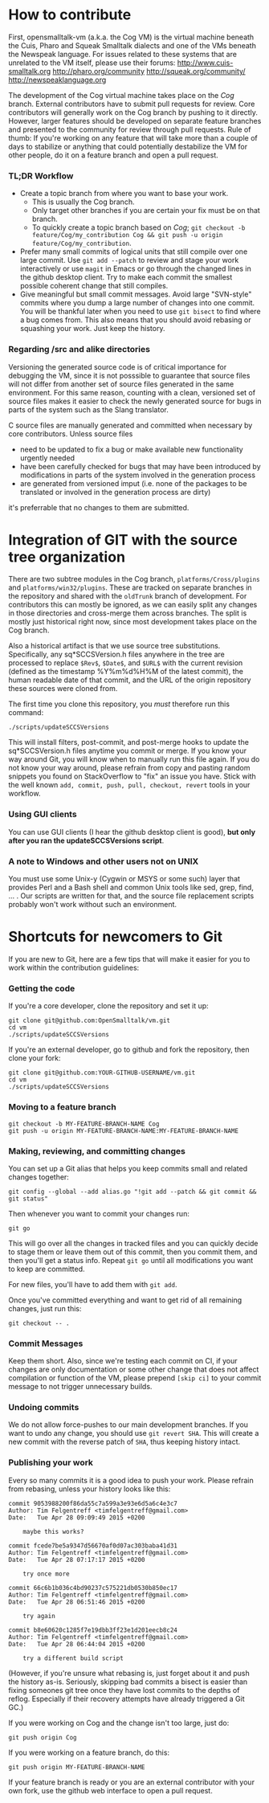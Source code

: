 # How to contribute

First, opensmalltalk-vm (a.k.a. the Cog VM) is the virtual machine beneath the
Cuis, Pharo and Squeak Smalltalk dialects and one of the VMs beneath the
Newspeak language.  For issues related to these systems that are unrelated to
the VM itself, please use their forums:
	http://www.cuis-smalltalk.org
	http://pharo.org/community
	http://squeak.org/community/
	http://newspeaklanguage.org

The development of the Cog virtual machine takes place on the *Cog*
branch. External contributors have to submit pull requests for review. Core
contributors will generally work on the Cog branch by pushing to it
directly. However, larger features should be developed on separate feature
branches and presented to the community for review through pull requests. Rule
of thumb: If you're working on any feature that will take more than a couple of
days to stabilize or anything that could potentially destabilize the VM for
other people, do it on a feature branch and open a pull request.

### TL;DR Workflow
* Create a topic branch from where you want to base your work.
  * This is usually the Cog branch.
  * Only target other branches if you are certain your fix must be on that
    branch.
  * To quickly create a topic branch based on *Cog*; `git checkout -b
    feature/Cog/my_contribution Cog && git push -u origin
    feature/Cog/my_contribution`.
* Prefer many small commits of logical units that still compile over one large
  commit. Use `git add --patch` to review and stage your work interactively or
  use `magit` in Emacs or go through the changed lines in the github desktop
  client. Try to make each commit the smallest possible coherent change that
  still compiles.
* Give meaningful but small commit messages. Avoid large "SVN-style" commits
  where you dump a large number of changes into one commit. You will be thankful
  later when you need to use `git bisect` to find where a bug comes from. This
  also means that you should avoid rebasing or squashing your work. Just keep
  the history.
  
### Regarding /src and alike directories

Versioning the generated source code is of critical importance for debugging the
VM, since it is not posssible to guarantee that source files will not differ 
from another set of source files generated in the same environment. For this
same reason, counting with a clean, versioned set of source files makes it 
easier to check the newly generated source for bugs in parts of the system such 
as the Slang translator.

C source files are manually generated and committed when necessary by core
contributors. Unless source files
* need to be updated to fix a bug or make available new functionality urgently 
needed
* have been carefully checked for bugs that may have been introduced by
modifications in parts of the system involved in the generation process
* are generated from versioned imput (i.e. none of the packages to be translated
or involved in the generation process are dirty)

it's preferrable that no changes to them are submitted.

# Integration of GIT with the source tree organization

There are two subtree modules in the Cog branch, `platforms/Cross/plugins` and
`platforms/win32/plugins`. These are tracked on separate branches in the
repository and shared with the `oldTrunk` branch of development. For
contributors this can mostly be ignored, as we can easily split any changes in
those directories and cross-merge them across branches. The split is mostly just
historical right now, since most development takes place on the Cog branch.

Also a historical artifact is that we use source tree
substitutions. Specifically, any sq*SCCSVersion.h files anywhere in the tree are
processed to replace `$Rev$`, `$Date$`, and `$URL$` with the current revision
(defined as the timestamp %Y%m%d%H%M of the latest commit), the human readable
date of that commit, and the URL of the origin repository these sources were
cloned from.

The first time you clone this repository, you *must* therefore run this command:

    ./scripts/updateSCCSVersions


This will install filters, post-commit, and post-merge hooks to update the
sq*SCCSVersion.h files anytime you commit or merge. If you know your way around
Git, you will know when to manually run this file again. If you do not know your
way around, please refrain from copy and pasting random snippets you found on
StackOverflow to "fix" an issue you have. Stick with the well known `add,
commit, push, pull, checkout, revert` tools in your workflow.

### Using GUI clients

You can use GUI clients (I hear the github desktop client is good), **but only
after you ran the updateSCCSVersions script**.

### A note to Windows and other users not on UNIX

You must use some Unix-y (Cygwin or MSYS or some such) layer that provides Perl
and a Bash shell and common Unix tools like sed, grep, find, ... . Our scripts
are written for that, and the source file replacement scripts probably won't
work without such an environment.

# Shortcuts for newcomers to Git

If you are new to Git, here are a few tips that will make it easier for you to
work within the contribution guidelines:

### Getting the code

If you're a core developer, clone the repository and set it up:

    git clone git@github.com:OpenSmalltalk/vm.git
    cd vm
	./scripts/updateSCCSVersions

If you're an external developer, go to github and fork the repository, then
clone your fork:

    git clone git@github.com:YOUR-GITHUB-USERNAME/vm.git
    cd vm
	./scripts/updateSCCSVersions

### Moving to a feature branch

    git checkout -b MY-FEATURE-BRANCH-NAME Cog
	git push -u origin MY-FEATURE-BRANCH-NAME:MY-FEATURE-BRANCH-NAME

### Making, reviewing, and committing changes
You can set up a Git alias that helps you keep commits small and related changes
together:

    git config --global --add alias.go "!git add --patch && git commit && git status"

Then whenever you want to commit your changes run:

    git go

This will go over all the changes in tracked files and you can quickly decide to
stage them or leave them out of this commit, then you commit them, and then
you'll get a status info. Repeat `git go` until all modifications you want to
keep are committed.

For new files, you'll have to add them with `git add`.

Once you've committed everything and want to get rid of all remaining changes,
just run this:

    git checkout -- .

### Commit Messages

Keep them short. Also, since we're testing each commit on CI, if your changes
are only documentation or some other change that does not affect compilation or
function of the VM, please prepend `[skip ci]` to your commit message to not
trigger unnecessary builds.

### Undoing commits

We do not allow force-pushes to our main development branches. If you want to
undo any change, you should use `git revert SHA`. This will create a new commit
with the reverse patch of `SHA`, thus keeping history intact.

### Publishing your work

Every so many commits it is a good idea to push your work. Please refrain from
rebasing, unless your history looks like this:

	commit 9053988200f86da55c7a599a3e93e6d5a6c4e3c7
	Author: Tim Felgentreff <timfelgentreff@gmail.com>
	Date:   Tue Apr 28 09:09:49 2015 +0200

	    maybe this works?

	commit fcede7be5a9347d56670af0d07ac303baba41d31
	Author: Tim Felgentreff <timfelgentreff@gmail.com>
	Date:   Tue Apr 28 07:17:17 2015 +0200

	    try once more

	commit 66c6b1b036c4bd90237c575221db0530b850ec17
	Author: Tim Felgentreff <timfelgentreff@gmail.com>
	Date:   Tue Apr 28 06:51:46 2015 +0200

	    try again

	commit b8e60620c1285f7e19dbb3ff23e1d201eecb8c24
	Author: Tim Felgentreff <timfelgentreff@gmail.com>
	Date:   Tue Apr 28 06:44:04 2015 +0200

	    try a different build script

(However, if you're unsure what rebasing is, just forget about it and push the
history as-is. Seriously, skipping bad commits a bisect is easier than fixing
someones git tree once they have lost commits to the depths of
reflog. Especially if their recovery attempts have already triggered a Git GC.)

If you were working on Cog and the change isn't too large, just do:

    git push origin Cog

If you were working on a feature branch, do this:

    git push origin MY-FEATURE-BRANCH-NAME

If your feature branch is ready or you are an external contributor with your own
fork, use the github web interface to open a pull request.

